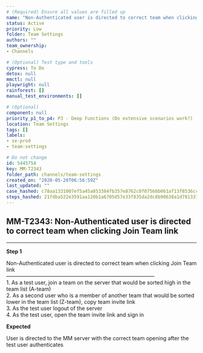 ```yaml
---
# (Required) Ensure all values are filled up
name: "Non-Authenticated user is directed to correct team when clicking Join Team link"
status: Active
priority: Low
folder: Team Settings
authors: ""
team_ownership: 
- Channels

# (Optional) Test type and tools
cypress: To Do
detox: null
mmctl: null
playwright: null
rainforest: []
manual_test_environments: []

# (Optional)
component: null
priority_p1_to_p4: P3 - Deep Functions (Do extensive scenarios work?)
location: Team Settings
tags: []
labels: 
- se-prod
- team-settings

# Do not change
id: 5445754
key: MM-T2343
folder_path: channels/team-settings
created_on: "2020-05-20T06:56:59Z"
last_updated: ""
case_hashed: c78aa1331007ef5a45a853384fb357e8762c0f07568b061af13f8536cc9f4ec3cc22b7db5cd51268b5b28e0f0d08bdba
steps_hashed: 21fdba522e3591aa120b1a6705d57e33f835da2dc8b90638a1d781337a8473d8b858b050d6a177a45af3d103c40720f1
---
```


## MM-T2343: Non-Authenticated user is directed to correct team when clicking Join Team link

---

**Step 1**

Non-Authenticated user is directed to correct team when clicking Join Team link\
————————————————————————————\
1\. As a test user, join a team on the server that would be sorted high in the team list (A-team)\
2\. As a second user who is a member of another team that would be sorted lower in the team list (Z-team), copy team invite link\
3\. As the test user logout of the server\
4\. As the test user, open the team invite link and sign in

**Expected**

User is directed to the MM server with the correct team opening after the test user authenticates
